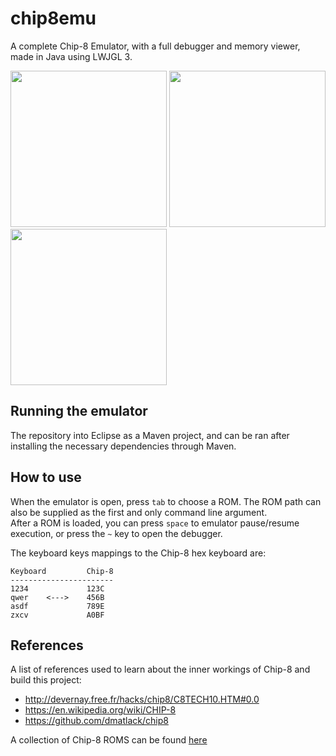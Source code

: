 # chip8emu
A complete Chip-8 Emulator, with a full debugger and memory viewer, made in Java using LWJGL 3.  
  
<img src="https://i.imgur.com/8xLh3rh.png" width="250" height="250">
<img src="https://i.imgur.com/FiFk7Hc.png" width="250" height="250">
<img src="https://i.imgur.com/1Lpd5Oy.png" width="250" height="250">

## Running the emulator
The repository into Eclipse as a Maven project, and can be ran after installing the necessary
dependencies through Maven.

## How to use
When the emulator is open, press `tab` to choose a ROM. The ROM path can also be supplied as the first and only command line argument.  
After a ROM is loaded, you can press `space` to emulator pause/resume execution, or press the `~` key to open the debugger.

The keyboard keys mappings to the Chip-8 hex keyboard are:
```
Keyboard         Chip-8
-----------------------
1234             123C
qwer    <--->    456B
asdf             789E
zxcv             A0BF
```

## References
A list of references used to learn about the inner workings of Chip-8 and build this project:
- http://devernay.free.fr/hacks/chip8/C8TECH10.HTM#0.0
- https://en.wikipedia.org/wiki/CHIP-8
- https://github.com/dmatlack/chip8
  
A collection of Chip-8 ROMS can be found [here](https://github.com/dmatlack/chip8/tree/master/roms)